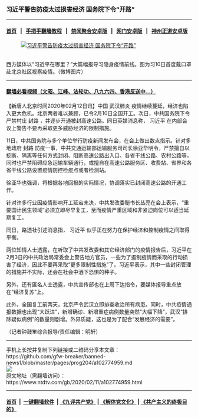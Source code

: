 ### 习近平警告防疫太过损害经济 国务院下令“开路”
------------------------

#### [首页](https://github.com/gfw-breaker/banned-news1/blob/master/README.md) &nbsp;&nbsp;|&nbsp;&nbsp; [手把手翻墙教程](https://github.com/gfw-breaker/guides/wiki) &nbsp;&nbsp;|&nbsp;&nbsp; [禁闻聚合安卓版](https://github.com/gfw-breaker/bn-android) &nbsp;&nbsp;|&nbsp;&nbsp; [网门安卓版](https://github.com/oGate2/oGate) &nbsp;&nbsp;|&nbsp;&nbsp; [神州正道安卓版](https://github.com/SzzdOgate/update) 



<div><div class="featured_image">
 <a href="https://i.ntdtv.com/assets/uploads/2020/02/phpBYriPZ.jpg" target="_blank">
  <figure>
   <img alt="习近平警告防疫太过损害经济 国务院下令“开路”" src="https://i.ntdtv.com/assets/uploads/2020/02/phpBYriPZ-800x450.jpg"/>
  </figure><br/>
 </a>
 <span class="caption">
  西方媒体以“习近平在哪里？”大篇幅报导习隐身疫情前线。图为习10日首度戴口罩赴北京社区视察疫情。（微博图片）
 </span>
</div>
</div><hr/>

#### [翻墙必看视频（文昭、江峰、法轮功、八九六四、香港反送中...）](https://github.com/gfw-breaker/banned-news1/blob/master/pages/link3.md)

<div><div class="post_content" itemprop="articleBody">
 <p>
  【新唐人北京时间2020年02月12日讯】中国
  <ok href="https://www.ntdtv.com/gb/武汉肺炎.htm">
   武汉肺炎
  </ok>
  疫情继续蔓延，经济也陷入更大危机。北京两者难以兼顾，已令2月10日全国开工。次日，中共国务院下令严禁村庄
  <ok href="https://www.ntdtv.com/gb/封路.htm">
   封路
  </ok>
  ，并逐步开通被封高速公路。同日英媒消息称，
  <ok href="https://www.ntdtv.com/gb/习近平.htm">
   习近平
  </ok>
  在内部会议上警告不要再采取更多威胁经济的限制措施。
 </p>
 <p>
  11日，中共国务院与多个单位举行防疫新闻发布会，在会上做出数点指示。针对多地政府
  <ok href="https://www.ntdtv.com/gb/封路.htm">
   封路
  </ok>
  防疫一事，中共交通运输部运输服务司司长徐亚华明令，严禁擅自以挖断、隔离等任何方式封闭、阻断高速公路出入口、各省干线公路、农村公路等，同时也严禁阻碍应急运输车辆通行，或擅自在高速公路服务区、收费站、省界和各省干线公路设置疫情防控检疫点或者检测站。
 </p>
 <p>
  徐亚华也强调，将根据各地回报的实际情况，协调落实已封闭高速公路的开通工作。
 </p>
 <p>
  针对许多行业因疫情影响开工延宕未决，中共发改委秘书长丛亮在会上表示，“重要国计民生领域”必须立即尽早复工，至而疫情严重区域和非紧迫岗位可以适当延期复工。
 </p>
 <p>
  同日，路透社引述消息指，
  <ok href="https://www.ntdtv.com/gb/习近平.htm">
   习近平
  </ok>
  似乎正在努力在保护经济和控制疫情之间取得平衡。
 </p>
 <p>
  两位知情人士透露，在听取了中共发改委和其它经济部门的疫情报告后，习近平在2月3日的中共政治局常委会上警告地方官员，一些为了遏制疫情而采取的行动损害了经济，因此不要再采取“更多限制性措施”了。习近平表示，其中一些封闭管理的措施并不实际，还会在社会中洒下恐惧的种子。
 </p>
 <p>
  另外，还有匿名人士透露，中共宣传部也在上周下达指令，要媒体报导重点放在“经济复苏”上。
 </p>
 <p>
  此外，全国复工前两天，北京严令武汉立即排查收治所有病患。同时，中共疫情通报数据也出现“大跃进”，新增确诊、新增重症病例数量突然“大幅下降”，武汉“排除疑似病例”的数量则剧增。外界质疑，这也是为了配合“发展经济的需要”。
 </p>
 <p>
  （记者钟鼓笙综合报导/责任编辑：明轩）
 </p>
 <div class="single_ad">
 </div>
</div>
</div>
<hr/>
手机上长按并复制下列链接或二维码分享本文章：<br/>
https://github.com/gfw-breaker/banned-news1/blob/master/pages/prog204/a102774959.md <br/>
<a href='https://github.com/gfw-breaker/banned-news1/blob/master/pages/prog204/a102774959.md'><img src='https://github.com/gfw-breaker/banned-news1/blob/master/pages/prog204/a102774959.md.png'/></a> <br/>
原文地址（需翻墙访问）：https://www.ntdtv.com/gb/2020/02/11/a102774959.html


------------------------
#### [首页](https://github.com/gfw-breaker/banned-news1/blob/master/README.md) &nbsp;|&nbsp; [一键翻墙软件](https://github.com/gfw-breaker/nogfw/blob/master/README.md) &nbsp;| [《九评共产党》](https://github.com/gfw-breaker/9ping.md/blob/master/README.md#九评之一评共产党是什么) | [《解体党文化》](https://github.com/gfw-breaker/jtdwh.md/blob/master/README.md) | [《共产主义的终极目的》](https://github.com/gfw-breaker/gczydzjmd.md/blob/master/README.md)


<img src='http://gfw-breaker.win/banned-news/pages/prog204/a102774959.md' width='0px' height='0px'/>